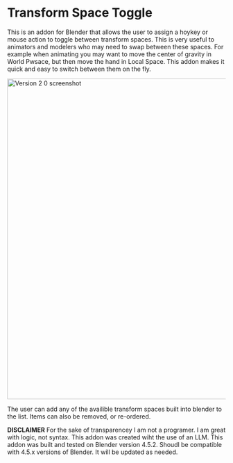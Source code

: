 # Transform Space Toggle

This is an addon for Blender that allows the user to assign a hoykey or mouse action to toggle between transform spaces.
This is very useful to animators and modelers who may need to swap between these spaces.
For example when animating you may want to move the center of gravity in World Pwsace, but then move the hand in Local Space.
This addon makes it quick and easy to switch between them on the fly.

<img width="910" height="739" alt="Version 2 0 screenshot" src="https://github.com/user-attachments/assets/8ed7406b-4f21-48c2-bac6-06063905434e" />

The user can add any of the availible transform spaces built into blender to the list.
Items can also be removed, or re-ordered.

**DISCLAIMER**
For the sake of transparencey I am not a programer. I am great with logic, not syntax. This addon was created wiht the use of an LLM.
This addon was built and tested on Blender version 4.5.2. Shoudl be compatible with 4.5.x versions of Blender.
It will be updated as needed. 
